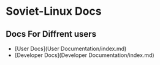 # Soviet-Linux Docs

## Docs For Diffrent users

- [User Docs](User Documentation/index.md)
- [Developer Docs](Developer Documentation/index.md)
